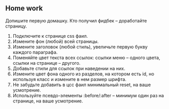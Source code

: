 Home work
----------------
Допишите первую домашку.
Кто получил фидбек – доработайте страницу.

1. Подключите к странице css фаил.
2. Измените фон (любой) всей страницы.
3. Измените заголовок (любой стиль), увеличьте первую букву каждого параграфа.
4. Поменяйте цвет текста всех ссылок: ссылки меню – одного цвета, ссылки на странице – другого.
5. Добавьте стили для ссылок при наведении на них.
6. Измените цвет фона одного из разделов, на котором есть id, но используя класс и измените в нем размер шрифта.
7. Не забудьте добавить в цсс фаил минимальный reset, на ваше усмотрение.
8. Используйте псевдо-элементы :before/:after – минимум один раз на странице, на ваше усмотрение.